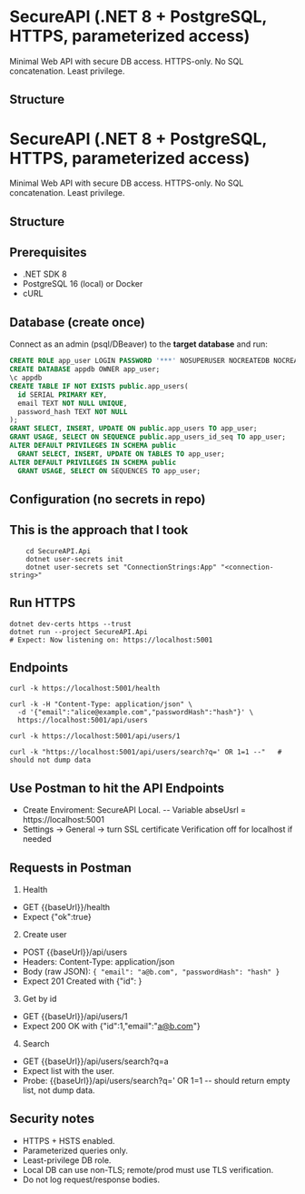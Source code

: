 # SecureAPI (.NET 8 + PostgreSQL, HTTPS, parameterized access)

Minimal Web API with secure DB access. HTTPS-only. No SQL concatenation. Least privilege.

## Structure
# SecureAPI (.NET 8 + PostgreSQL, HTTPS, parameterized access)

Minimal Web API with secure DB access. HTTPS-only. No SQL concatenation. Least privilege.

## Structure


## Prerequisites
- .NET SDK 8
- PostgreSQL 16 (local) or Docker
- cURL

## Database (create once)
Connect as an admin (psql/DBeaver) to the **target database** and run:
```sql
CREATE ROLE app_user LOGIN PASSWORD '***' NOSUPERUSER NOCREATEDB NOCREATEROLE;
CREATE DATABASE appdb OWNER app_user;
\c appdb
CREATE TABLE IF NOT EXISTS public.app_users(
  id SERIAL PRIMARY KEY,
  email TEXT NOT NULL UNIQUE,
  password_hash TEXT NOT NULL
);
GRANT SELECT, INSERT, UPDATE ON public.app_users TO app_user;
GRANT USAGE, SELECT ON SEQUENCE public.app_users_id_seq TO app_user;
ALTER DEFAULT PRIVILEGES IN SCHEMA public
  GRANT SELECT, INSERT, UPDATE ON TABLES TO app_user;
ALTER DEFAULT PRIVILEGES IN SCHEMA public
  GRANT USAGE, SELECT ON SEQUENCES TO app_user;
```
## Configuration (no secrets in repo)
## This is the approach that I took
```
    cd SecureAPI.Api
    dotnet user-secrets init
    dotnet user-secrets set "ConnectionStrings:App" "<connection-string>"
```

## Run HTTPS
```
dotnet dev-certs https --trust
dotnet run --project SecureAPI.Api
# Expect: Now listening on: https://localhost:5001
```

## Endpoints
```
curl -k https://localhost:5001/health

curl -k -H "Content-Type: application/json" \
  -d '{"email":"alice@example.com","passwordHash":"hash"}' \
  https://localhost:5001/api/users

curl -k https://localhost:5001/api/users/1

curl -k "https://localhost:5001/api/users/search?q=' OR 1=1 --"   # should not dump data
```

## Use Postman to hit the API Endpoints
- Create Enviroment: SecureAPI Local.
    -- Variable abseUsrl = https://localhost:5001
- Settings -> General -> turn  SSL certificate Verification off for localhost if needed

## Requests in Postman
1. Health
- GET {{baseUrl}}/health
- Expect {"ok":true}
2. Create user
- POST {{baseUrl}}/api/users
- Headers: Content-Type: application/json
- Body (raw JSON):
    ```{ "email": "a@b.com", "passwordHash": "hash" }```
- Expect 201 Created with {"id": <number>}
3. Get by id
- GET {{baseUrl}}/api/users/1
- Expect 200 OK with {"id":1,"email":"a@b.com"}
4. Search
- GET {{baseUrl}}/api/users/search?q=a
- Expect list with the user.
- Probe: {{baseUrl}}/api/users/search?q=' OR 1=1 -- should return empty list, not dump data.


## Security notes
- HTTPS + HSTS enabled.
- Parameterized queries only.
- Least-privilege DB role.
- Local DB can use non-TLS; remote/prod must use TLS verification.
- Do not log request/response bodies.

